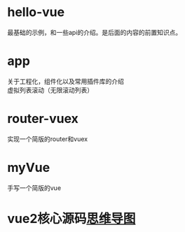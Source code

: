 # hello-vue
最基础的示例，和一些api的介绍。是后面的内容的前置知识点。

# app
关于工程化，组件化以及常用插件库的介绍  
虚拟列表滚动（无限滚动列表）
# router-vuex
实现一个简版的router和vuex
# myVue
手写一个简版的vue

# vue2核心源码[思维导图](https://www.processon.com/view/link/5f7fcc4ee0b34d0711f7c54d)